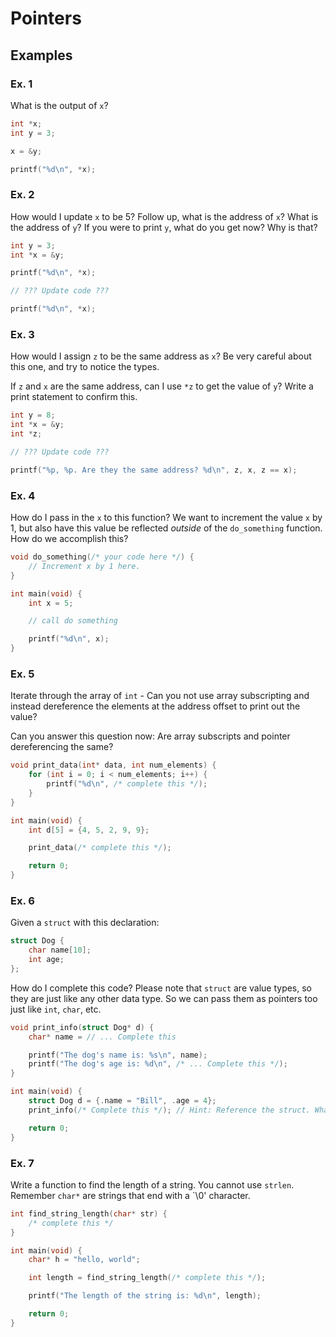 # Pointers

## Examples

### Ex. 1

What is the output of `x`?

```c
int *x;
int y = 3;

x = &y;

printf("%d\n", *x);
```

### Ex. 2

How would I update `x` to be 5? Follow up, what is the address of `x`? What is the address of `y`? If you were to print `y`, what do you get now? Why is that?

```c
int y = 3;
int *x = &y;

printf("%d\n", *x);

// ??? Update code ???

printf("%d\n", *x);
```

### Ex. 3

How would I assign `z` to be the same address as `x`? Be very careful about this one, and try to notice the types. 

If `z` and `x` are the same address, can I use `*z` to get the value of `y`? Write a print statement to confirm this.

```c
int y = 8;
int *x = &y;
int *z;

// ??? Update code ???

printf("%p, %p. Are they the same address? %d\n", z, x, z == x);
```

### Ex. 4

How do I pass in the `x` to this function? We want to increment the value `x` by 1, but also have this value be reflected _outside_ of the `do_something` function. How do we accomplish this?

```c
void do_something(/* your code here */) {
    // Increment x by 1 here.
}

int main(void) {
    int x = 5;

    // call do something

    printf("%d\n", x);
}
```

### Ex. 5

Iterate through the array of `int` - Can you not use array subscripting and instead dereference the elements at the address offset to print out the value?

Can you answer this question now: Are array subscripts and pointer dereferencing the same? 

```c
void print_data(int* data, int num_elements) {
    for (int i = 0; i < num_elements; i++) {
        printf("%d\n", /* complete this */);
    }
}

int main(void) {
    int d[5] = {4, 5, 2, 9, 9};

    print_data(/* complete this */);

    return 0;
}
```

### Ex. 6 

Given a `struct` with this declaration:

```c
struct Dog {
    char name[10];
    int age;
};
```

How do I complete this code? Please note that `struct` are value types, so they are just like any other data type. So we can pass them as pointers too just like `int`, `char`, etc.

```c
void print_info(struct Dog* d) {
    char* name = // ... Complete this

    printf("The dog's name is: %s\n", name);
    printf("The dog's age is: %d\n", /* ... Complete this */);
}

int main(void) {
    struct Dog d = {.name = "Bill", .age = 4};
    print_info(/* Complete this */); // Hint: Reference the struct. What operator is this?

    return 0;
}
```

### Ex. 7

Write a function to find the length of a string. You cannot use `strlen`. Remember `char*` are strings that end with a `\0' character.

```c
int find_string_length(char* str) {
    /* complete this */
}

int main(void) {
    char* h = "hello, world";

    int length = find_string_length(/* complete this */);

    printf("The length of the string is: %d\n", length);

    return 0;
}

```